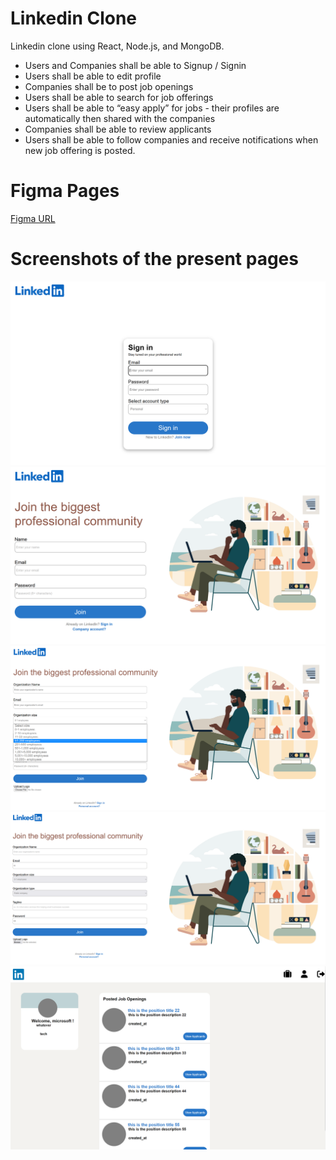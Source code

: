 # Linkedin Clone

Linkedin clone using React, Node.js, and MongoDB.
* Users and Companies shall be able to Signup / Signin
* Users shall be able to edit profile
* Companies shall be to post job openings
* Users shall be able to search for job offerings
* Users shall be able to “easy apply” for jobs - their profiles are automatically then shared with the companies
* Companies shall be able to review applicants
* Users shall be able to follow companies and receive notifications when new job offering is posted.

# Figma Pages
[Figma URL](https://www.figma.com/file/h19pCYrcciS5X5Qzz2ftaX/Untitled?node-id=0%3A1)

# Screenshots of the present pages
<img src="./linkedin_frontend/public/linkedin_ss/0.PNG">
<img src="./linkedin_frontend/public/linkedin_ss/signup1.PNG">
<img src="./linkedin_frontend/public/linkedin_ss/signup2.PNG">
<img src="./linkedin_frontend/public/linkedin_ss/4.PNG">
<img src="./linkedin_frontend/public/linkedin_ss/5.PNG">
